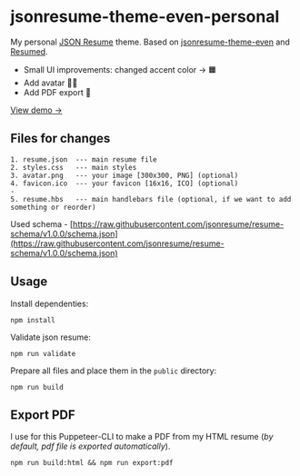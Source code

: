 # jsonresume-theme-even-personal

My personal [JSON Resume](https://jsonresume.org/) theme.
Based on [jsonresume-theme-even](https://github.com/rbardini/jsonresume-theme-even) and [Resumed](https://github.com/rbardini/resumed).

- Small UI improvements: changed accent color → 🟧
- Add avatar 🧔🏻
- Add PDF export 📄

[View demo →]()

## Files for changes

```console
1. resume.json  --- main resume file
2. styles.css   --- main styles
3. avatar.png   --- your image [300x300, PNG] (optional)
4. favicon.ico  --- your favicon [16x16, ICO] (optional)
-
5. resume.hbs   --- main handlebars file (optional, if we want to add something or reorder)
```

Used schema - [https://raw.githubusercontent.com/jsonresume/resume-schema/v1.0.0/schema.json](https://raw.githubusercontent.com/jsonresume/resume-schema/v1.0.0/schema.json)

## Usage

Install dependenties:

```console
npm install
```

Validate json resume:

```console
npm run validate
```

Prepare all files and place them in the `public` directory:

```console
npm run build
```

## Export PDF

I use for this Puppeteer-CLI to make a PDF from my HTML resume
(_by default, pdf file is exported automatically_).

```console
npm run build:html && npm run export:pdf
```
